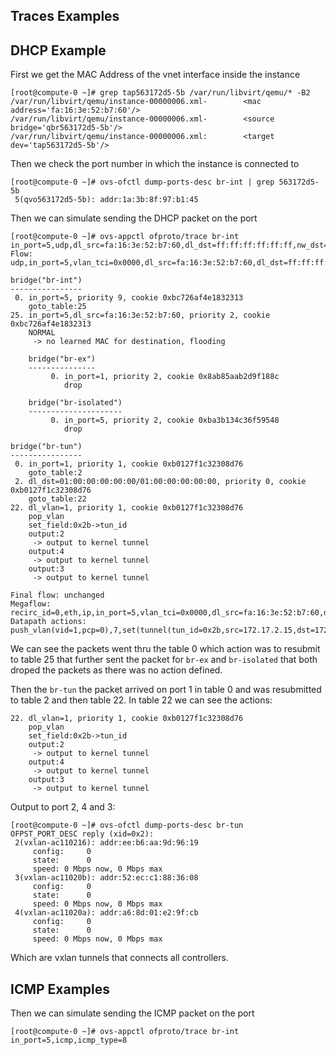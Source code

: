 ## Traces Examples

## DHCP Example

First we get the MAC Address of the vnet interface inside the instance

```
[root@compute-0 ~]# grep tap563172d5-5b /var/run/libvirt/qemu/* -B2
/var/run/libvirt/qemu/instance-00000006.xml-        <mac address='fa:16:3e:52:b7:60'/>
/var/run/libvirt/qemu/instance-00000006.xml-        <source bridge='qbr563172d5-5b'/>
/var/run/libvirt/qemu/instance-00000006.xml:        <target dev='tap563172d5-5b'/>
```

Then we check the port number in which the instance is connected to

```
[root@compute-0 ~]# ovs-ofctl dump-ports-desc br-int | grep 563172d5-5b
 5(qvo563172d5-5b): addr:1a:3b:8f:97:b1:45
```

Then we can simulate sending the DHCP packet on the port

```
[root@compute-0 ~]# ovs-appctl ofproto/trace br-int in_port=5,udp,dl_src=fa:16:3e:52:b7:60,dl_dst=ff:ff:ff:ff:ff:ff,nw_dst=255.255.255.255,udp_dst=67,udp_src=68
Flow: udp,in_port=5,vlan_tci=0x0000,dl_src=fa:16:3e:52:b7:60,dl_dst=ff:ff:ff:ff:ff:ff,nw_src=0.0.0.0,nw_dst=255.255.255.255,nw_tos=0,nw_ecn=0,nw_ttl=0,tp_src=68,tp_dst=67

bridge("br-int")
----------------
 0. in_port=5, priority 9, cookie 0xbc726af4e1832313
    goto_table:25
25. in_port=5,dl_src=fa:16:3e:52:b7:60, priority 2, cookie 0xbc726af4e1832313
    NORMAL
     -> no learned MAC for destination, flooding

    bridge("br-ex")
    ---------------
         0. in_port=1, priority 2, cookie 0x8ab85aab2d9f188c
            drop

    bridge("br-isolated")
    ---------------------
         0. in_port=5, priority 2, cookie 0xba3b134c36f59548
            drop

bridge("br-tun")
----------------
 0. in_port=1, priority 1, cookie 0xb0127f1c32308d76
    goto_table:2
 2. dl_dst=01:00:00:00:00:00/01:00:00:00:00:00, priority 0, cookie 0xb0127f1c32308d76
    goto_table:22
22. dl_vlan=1, priority 1, cookie 0xb0127f1c32308d76
    pop_vlan
    set_field:0x2b->tun_id
    output:2
     -> output to kernel tunnel
    output:4
     -> output to kernel tunnel
    output:3
     -> output to kernel tunnel

Final flow: unchanged
Megaflow: recirc_id=0,eth,ip,in_port=5,vlan_tci=0x0000,dl_src=fa:16:3e:52:b7:60,dl_dst=ff:ff:ff:ff:ff:ff,nw_ecn=0,nw_frag=no
Datapath actions: push_vlan(vid=1,pcp=0),7,set(tunnel(tun_id=0x2b,src=172.17.2.15,dst=172.17.2.22,ttl=64,tp_dst=4789,flags(df|key))),pop_vlan,9,set(tunnel(tun_id=0x2b,src=172.17.2.15,dst=172.17.2.10,ttl=64,tp_dst=4789,flags(df|key))),9,set(tunnel(tun_id=0x2b,src=172.17.2.15,dst=172.17.2.11,ttl=64,tp_dst=4789,flags(df|key))),9
```
We can see the packets went thru the table 0 which action was to resubmit to table 25 that further sent the packet for `br-ex` and `br-isolated` that both droped the packets as there was no action defined.

Then the `br-tun` the packet arrived on port 1 in table 0 and was resubmitted to table 2 and then table 22. In table 22 we can see the actions:

```
22. dl_vlan=1, priority 1, cookie 0xb0127f1c32308d76
    pop_vlan
    set_field:0x2b->tun_id
    output:2
     -> output to kernel tunnel
    output:4
     -> output to kernel tunnel
    output:3
     -> output to kernel tunnel
```

Output to port 2, 4 and 3:

```
[root@compute-0 ~]# ovs-ofctl dump-ports-desc br-tun
OFPST_PORT_DESC reply (xid=0x2):
 2(vxlan-ac110216): addr:ee:b6:aa:9d:96:19
     config:     0
     state:      0
     speed: 0 Mbps now, 0 Mbps max
 3(vxlan-ac11020b): addr:52:ec:c1:88:36:08
     config:     0
     state:      0
     speed: 0 Mbps now, 0 Mbps max
 4(vxlan-ac11020a): addr:a6:8d:01:e2:9f:cb
     config:     0
     state:      0
     speed: 0 Mbps now, 0 Mbps max
```

Which are vxlan tunnels that connects all controllers.

## ICMP Examples

Then we can simulate sending the ICMP packet on the port

```
[root@compute-0 ~]# ovs-appctl ofproto/trace br-int in_port=5,icmp,icmp_type=8
```
